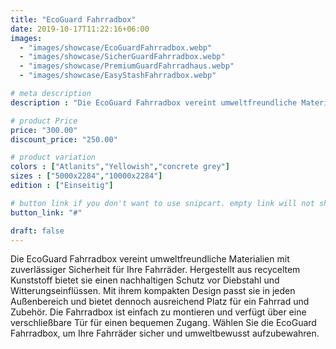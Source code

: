 ```yaml
---
title: "EcoGuard Fahrradbox"
date: 2019-10-17T11:22:16+06:00
images:
  - "images/showcase/EcoGuardFahrradbox.webp"
  - "images/showcase/SicherGuardFahrradbox.webp"
  - "images/showcase/PremiumGuardFahrradhaus.webp"
  - "images/showcase/EasyStashFahrradbox.webp"

# meta description
description : "Die EcoGuard Fahrradbox vereint umweltfreundliche Materialien mit zuverlässiger Sicherheit für Ihre Fahrräder. Hergestellt aus recyceltem Kunststoff bietet sie einen nachhaltigen Schutz vor Diebstahl und Witterungseinflüssen. Mit ihrem kompakten Design passt sie in jeden Außenbereich und bietet dennoch ausreichend Platz für ein Fahrrad und Zubehör. Die Fahrradbox ist einfach zu montieren und verfügt über eine verschließbare Tür für einen bequemen Zugang. Wählen Sie die EcoGuard Fahrradbox, um Ihre Fahrräder sicher und umweltbewusst aufzubewahren."

# product Price
price: "300.00"
discount_price: "250.00"

# product variation
colors : ["Atlanits","Yellowish","concrete grey"]
sizes : ["5000x2284","10000x2284"]
edition : ["Einseitig"]

# button link if you don't want to use snipcart. empty link will not show button
button_link: "#"

draft: false
---
```

Die EcoGuard Fahrradbox vereint umweltfreundliche Materialien mit zuverlässiger Sicherheit für Ihre Fahrräder. Hergestellt aus recyceltem Kunststoff bietet sie einen nachhaltigen Schutz vor Diebstahl und Witterungseinflüssen. Mit ihrem kompakten Design passt sie in jeden Außenbereich und bietet dennoch ausreichend Platz für ein Fahrrad und Zubehör. Die Fahrradbox ist einfach zu montieren und verfügt über eine verschließbare Tür für einen bequemen Zugang. Wählen Sie die EcoGuard Fahrradbox, um Ihre Fahrräder sicher und umweltbewusst aufzubewahren.
